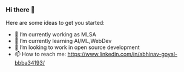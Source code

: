 ### Hi there 👋

<!--
**a-abhinav/a-abhinav** is a ✨ _special_ ✨ repository because its `README.md` (this file) appears on your GitHub profile.
-->

Here are some ideas to get you started:

- 🔭 I’m currently working as MLSA
- 🌱 I’m currently learning AI/ML,WebDev
- 🤔 I’m looking to work in open source development
- 📫 How to reach me: https://www.linkedin.com/in/abhinav-goyal-bbba34193/
<!--
- 👯 I’m looking to collaborate on ...
- 💬 Ask me about ...
- ⚡ Fun fact: ...
-->

